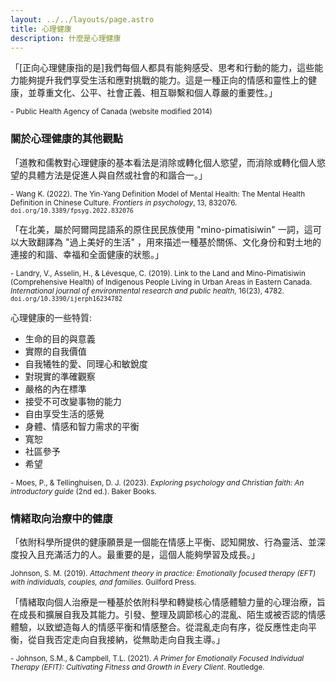 ```yaml
---
layout: ../../layouts/page.astro
title: 心理健康
description: 什麼是心理健康
---
```


「[正向心理健康指的是]我們每個人都具有能夠感受、思考和行動的能力，這些能力能夠提升我們享受生活和應對挑戰的能力。這是一種正向的情感和靈性上的健康，並尊重文化、公平、社會正義、相互聯繫和個人尊嚴的重要性。」

<sub>- Public Health Agency of Canada (website modified 2014)</sub>


### 關於心理健康的其他觀點

「道教和儒教對心理健康的基本看法是消除或轉化個人慾望，而消除或轉化個人慾望的具體方法是促進人與自然或社會的和諧合一。」

<sub>- Wang K. (2022). The Yin-Yang Definition Model of Mental Health: The Mental Health Definition in Chinese Culture. _Frontiers in psychology_, 13, 832076. `doi.org/10.3389/fpsyg.2022.832076`</sub>


「在北美，屬於阿爾岡昆語系的原住民民族使用 "mino-pimatisiwin" 一詞，這可以大致翻譯為 "過上美好的生活" ，用來描述一種基於關係、文化身份和對土地的連接的和諧、幸福和全面健康的狀態。」

<sub>- Landry, V., Asselin, H., & Lévesque, C. (2019). Link to the Land and Mino-Pimatisiwin (Comprehensive Health) of Indigenous People Living in Urban Areas in Eastern Canada. _International journal of environmental research and public health_, 16(23), 4782. `doi.org/10.3390/ijerph16234782`</sub>


心理健康的一些特質:

-   生命的目的與意義
-   實際的自我價值
-   自我犧牲的愛、同理心和敏銳度
-   對現實的準確觀察
-   嚴格的內在標準
-   接受不可改變事物的能力
-   自由享受生活的感覺
-   身體、情感和智力需求的平衡
-   寬恕
-   社區參予
-   希望

<sub>- Moes, P., & Tellinghuisen, D. J. (2023). _Exploring psychology and Christian faith: An introductory guide_ (2nd ed.). Baker Books.</sub>


### 情緒取向治療中的健康

「依附科學所提供的健康願景是一個能在情感上平衡、認知開放、行為靈活、並深度投入且充滿活力的人。最重要的是，這個人能夠學習及成長。」

<sub> Johnson, S. M. (2019). _Attachment theory in practice: Emotionally focused therapy (EFT) with individuals, couples, and families._ Guilford Press.</sub>


「情緒取向個人治療是一種基於依附科學和轉變核心情感體驗力量的心理治療，旨在成長和擴展自我及其能力。引發、整理及調節核心的混亂、陌生或被否認的情感體驗，以致塑造每人的情感平衡和情感整合。從混亂走向有序，從反應性走向平衡，從自我否定走向自我接納，從無助走向自我主導。」

<sub>- Johnson, S.M., & Campbell, T.L. (2021). _A Primer for Emotionally Focused Individual Therapy (EFIT): Cultivating Fitness and Growth in Every Client_. Routledge. </sub>
